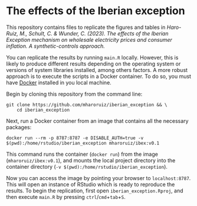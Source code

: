 # The effects of the Iberian exception

This repository contains files to replicate the figures and tables in *Haro-Ruiz, M., Schult, C. & Wunder, C. (2023). The effects of the Iberian Exception mechanism on wholesale electricity prices and consumer inflation. A synthetic-controls approach.*

You can replicate the results by running `main.R` locally. However, this is likely to produce different results depending on the operating system or versions of system libraries installed, among others factors. A more robust approach is to execute the scripts in a Docker container. To do so, you must have [Docker](https://www.docker.com/) installed in you local machine.

Begin by cloning this repository from the command line: 

```shell
git clone https://github.com/mharoruiz/iberian_exception && \
    cd iberian_exception
```

Next, run a Docker container from an image that contains all the necessary packages: 

```shell
docker run --rm -p 8787:8787 -e DISABLE_AUTH=true -v $(pwd):/home/rstudio/iberian_exception mharoruiz/ibex:v0.1
```
This command runs the container (`docker run`) from the image (`mharoruiz/ibex:v0.1`), and mounts the local project directory into the container directory (`-v $(pwd):/home/rstudio/iberian_exception`).

Now you can access the image by pointing your browser to `localhost:8787`. This will open an instance of RStudio which is ready to reproduce the results. To begin the replication, first open `iberian_exception.Rproj`, and then execute `main.R` by pressing `ctrl`/`cmd`+`tab`+`S`.